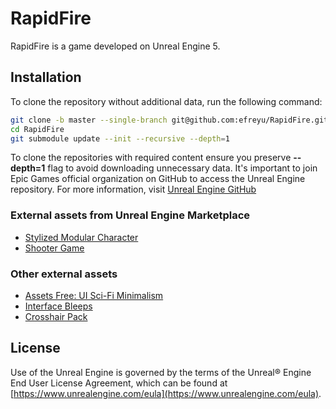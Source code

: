 # RapidFire
RapidFire is a game developed on Unreal Engine 5.

## Installation
To clone the repository without additional data, run the following command:
```bash
git clone -b master --single-branch git@github.com:efreyu/RapidFire.git RapidFire
cd RapidFire
git submodule update --init --recursive --depth=1
```
To clone the repositories with required content ensure you preserve **--depth=1** flag to avoid downloading unnecessary data.
It's important to join Epic Games official organization on GitHub to access the Unreal Engine repository. For more information, visit [Unreal Engine GitHub](https://www.unrealengine.com/en-US/ue-on-github)


### External assets from Unreal Engine Marketplace
- [Stylized Modular Character](https://www.unrealengine.com/marketplace/en-US/product/stylized-modular-character)
- [Shooter Game](https://www.unrealengine.com/marketplace/en-US/item/fea72c38b29841e592f9ed2007a9d756)
### Other external assets
- [Assets Free: UI Sci-Fi Minimalism](https://wenrexa.itch.io/nesia01)
- [Interface Bleeps](https://bleeoop.itch.io/interface-bleeps)
- [Crosshair Pack](https://void1gaming.itch.io/free-mega-crosshairs-pack)

## License
Use of the Unreal Engine is governed by the terms of the Unreal® Engine End User License Agreement, which can be found at [https://www.unrealengine.com/eula](https://www.unrealengine.com/eula).